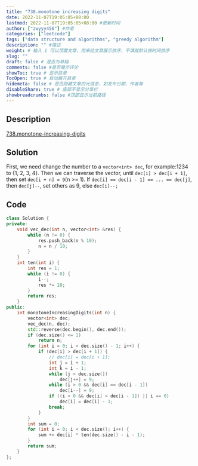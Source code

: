 ```yaml
---
title: "738.monotone increasing digits"
date: 2022-11-07T19:05:05+08:00
lastmod: 2022-11-07T19:05:05+08:00 #更新时间
author: ["zwyyy456"] #作者
categories: ["leetcode"]
tags: ["data structure and algorithms", "greedy algorithm"]
description: "" #描述
weight: # 输入 1 可以顶置文章，用来给文章展示排序，不填就默认按时间排序
slug: ""
draft: false # 是否为草稿
comments: false #是否展示评论
showToc: true # 显示目录
TocOpen: true # 自动展开目录
hidemeta: false # 是否隐藏文章的元信息，如发布日期、作者等
disableShare: true # 底部不显示分享栏
showbreadcrumbs: false #顶部显示当前路径
---
```

## Description
[738.monotone-increasing-digits](https://leetcode.com/problems/monotone-increasing-digits/)

## Solution
First, we need change the number to a `vector<int> dec`, for example:1234 to {1, 2, 3, 4}. Then we can traverse the vector, until `dec[i] > dec[i + 1]`, then set `dec[i + n] = 9`(n >= 1). If `dec[i] == dec[i - 1] == ... == dec[j]`, then `dec[j]--`, set others as 9,
else `dec[i]--;`

## Code
```cpp
class Solution {
private:
    void vec_dec(int n, vector<int> &res) {
        while (n != 0) {
            res.push_back(n % 10);
            n = n / 10;
        }
    }
    int ten(int i) {
        int res = 1;
        while (i != 0) {
            i--;
            res *= 10;
        }
        return res;  
    }
public:
    int monotoneIncreasingDigits(int n) {
        vector<int> dec;
        vec_dec(n, dec);
        std::reverse(dec.begin(), dec.end());
        if (dec.size() <= 1)
            return n;
        for (int i = 0; i < dec.size() - 1; i++) {
            if (dec[i] > dec[i + 1]) {
                // dec[i] = dec[i + 1];
                int j = i + 1;
                int k = i - 1;
                while (j < dec.size())
                    dec[j++] = 9;
                while (i > 0 && dec[i] == dec[i - 1])
                    dec[i--] = 9;
                if ((i > 0 && dec[i] > dec[i - 1]) || i == 0)
                    dec[i] = dec[i] - 1;
                break;
            }      
        }
        int sum = 0;
        for (int i = 0; i < dec.size(); i++) {
            sum += dec[i] * ten(dec.size() - i - 1);
        }
        return sum;
    }
};
```
